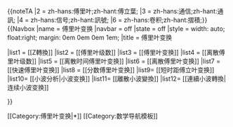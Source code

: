 <noinclude>
{{noteTA
|2 = zh-hans:傅里叶;zh-hant:傅立葉;
|3 = zh-hans:通信;zh-hant:通訊;
|4 = zh-hans:信号;zh-hant:訊號;
|6 = zh-hans:卷积;zh-hant:摺積;}}
</noinclude>
{{Navbox
|name = 傅里叶变换
|navbar = off
|state = off
|style = width: auto; float:right; margin: 0em 0em 0em 1em;
|title = 傅里叶变换

|list1 = [[Z轉換]]
|list2 = [[傅里叶级数]]
|list3 = [[傅里叶变换]]
|list4 = [[离散傅里叶级数]]
|list5 = [[离散时间傅里叶变换]]
|list6 = [[离散傅里叶变换]]
|list7 = [[快速傅里叶变换]]
|list8 = [[分数傅里叶变换]]
|list9= [[短时距傅立叶变换]]
|list10= [[小波分析|小波变换]]
|list11= [[離散小波變換]]
|list12= [[連續小波轉換|连续小波变换]]

}}<noinclude>

[[Category:傅里叶变换|*]]
[[Category:数学导航模板]]
</noinclude>